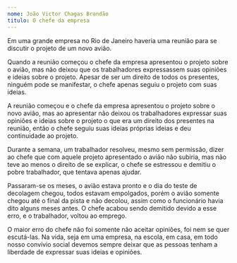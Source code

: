 ```yaml
---
nome: João Victor Chagas Brandão                     
titulo: O chefe da empresa
---
```


Em uma grande empresa no Rio de Janeiro haveria uma reunião para se discutir o projeto de um novo avião.

Quando a reunião começou o chefe da empresa apresentou o projeto sobre o avião, mas não deixou que os trabalhadores expressassem suas opiniões e ideias sobre o projeto. Apesar de ser um direito de todos os presentes, ninguém pode se manifestar, o chefe apenas seguiu o projeto com suas ideias.

A reunião começou e o chefe da empresa apresentou o projeto sobre o novo avião, mas ao apresentar não deixou os trabalhadores expressar suas opiniões e ideias sobre o projeto o que era um direito dos presentes na reunião, então o chefe seguiu suas ideias próprias ideias e deu continuidade ao projeto.

Durante a semana, um trabalhador resolveu, mesmo sem permissão, dizer ao chefe que com aquele projeto apresentado o avião não subiria, mas não teve ao menos o direito de se explicar, o chefe se estressou e demitiu o pobre trabalhador, que tentava apenas ajudar.

Passaram-se os meses, o avião estava pronto e o dia do teste de decolagem chegou, todos estavam empolgados, porém o avião somente chegou até o final da pista e não decolou, assim como o funcionário havia dito alguns meses antes.  O chefe acabou sendo demitido devido a esse erro, e o trabalhador, voltou ao emprego.

O maior erro do chefe não foi somente não aceitar opiniões, foi nem se quer escutá-las. Na vida, seja em uma empresa, na escola, em casa, em todo nosso convívio social devemos sempre deixar que as pessoas tenham a liberdade de expressar suas ideias e opiniões.
